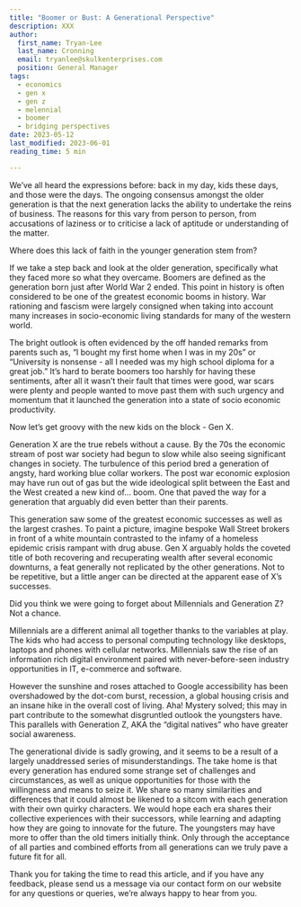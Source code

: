 ```yaml
---
title: "Boomer or Bust: A Generational Perspective"
description: XXX
author:
  first_name: Tryan-Lee
  last_name: Cronning
  email: tryanlee@skulkenterprises.com
  position: General Manager
tags:
  - economics
  - gen x
  - gen z
  - melennial
  - boomer
  - bridging perspectives
date: 2023-05-12
last_modified: 2023-06-01
reading_time: 5 min

---
```


We’ve all heard the expressions before: back in my day, kids these days, and those were the days. The ongoing consensus amongst the older generation is that the next generation lacks the ability to undertake the reins of business. The reasons for this vary from person to person, from accusations of laziness or to criticise a lack of aptitude or understanding of the matter.

Where does this lack of faith in the younger generation stem from?

If we take a step back and look at the older generation, specifically what they faced more so what they overcame. Boomers are defined as the generation born just after World War 2 ended. This point in history is often considered to be one of the greatest economic booms in history. War rationing and fascism were largely consigned when taking into account many increases in socio-economic living standards for many of the western world.

The bright outlook is often evidenced by the off handed remarks from parents such as, “I bought my first home when I was in my 20s” or “University is nonsense - all I needed was my high school diploma for a great job.” It’s hard to berate boomers too harshly for having these sentiments, after all it wasn’t their fault that times were good, war scars were plenty and people wanted to move past them with such urgency and momentum that it launched the generation into a state of socio economic productivity.

Now let’s get groovy with the new kids on the block - Gen X.

Generation X are the true rebels without a cause. By the 70s the economic stream of post war society had begun to slow while also seeing significant changes in society. The turbulence of this period bred a generation of angsty, hard working blue collar workers. The post war economic explosion may have run out of gas but the wide ideological split between the East and the West created a new kind of… boom. One that paved the way for a generation that arguably did even better than their parents.

This generation saw some of the greatest economic successes as well as the largest crashes. To paint a picture, imagine bespoke Wall Street brokers in front of a white mountain contrasted to the infamy of a homeless epidemic crisis rampant with drug abuse. Gen X arguably holds the coveted title of both recovering and recuperating wealth after several economic downturns, a feat generally not replicated by the other generations. Not to be repetitive, but a little anger can be directed at the apparent ease of X’s successes.

Did you think we were going to forget about Millennials and Generation Z? Not a chance.

Millennials are a different animal all together thanks to the variables at play. The kids who had access to personal computing technology like desktops, laptops and phones with cellular networks. Millennials saw the rise of an information rich digital environment paired with never-before-seen industry opportunities in IT, e-commerce and software.

However the sunshine and roses attached to Google accessibility has been overshadowed by the dot-com burst, recession, a global housing crisis and an insane hike in the overall cost of living. Aha! Mystery solved; this may in part contribute to the somewhat disgruntled outlook the youngsters have. This parallels with Generation Z, AKA the “digital natives” who have greater social awareness.

The generational divide is sadly growing, and it seems to be a result of a largely unaddressed series of misunderstandings. The take home is that every generation has endured some strange set of challenges and circumstances, as well as unique opportunities for those with the willingness and means to seize it. We share so many similarities and differences that it could almost be likened to a sitcom with each generation with their own quirky characters. We would hope each era shares their collective experiences with their successors, while learning and adapting how they are going to innovate for the future.
The youngsters may have more to offer than the old timers initially think. Only through the acceptance of all parties and combined efforts from all generations can we truly pave a future fit for all.

Thank you for taking the time to read this article, and if you have any feedback, please send us a message via our contact form on our website for any questions or queries, we’re always happy to hear from you.
